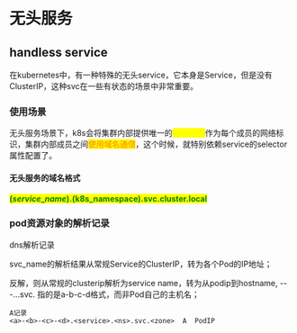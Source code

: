 # 无头服务

## handless service

在kubernetes中，有一种特殊的无头service，它本身是Service，但是没有ClusterIP，这种svc在一些有状态的场景中非常重要。

### 使用场景

无头服务场景下，k8s会将集群内部提供唯一的<mark style="color:yellow;">**DNS域名**</mark>作为每个成员的网络标识，集群内部成员之间<mark style="color:orange;">**使用域名通信**</mark>，这个时候，就特别依赖service的selector属性配置了。&#x20;

#### 无头服务的域名格式

<mark style="color:green;">**$(service\_name).$(k8s\_namespace).svc.cluster.local**</mark>

### pod资源对象的解析记录

dns解析记录&#x20;

svc\_name的解析结果从常规Service的ClusterIP，转为各个Pod的IP地址；

&#x20;反解，则从常规的clusterip解析为service name，转为从podip到hostname, ---...svc. 指的是a-b-c-d格式，而非Pod自己的主机名；

```
A记录
<a>-<b>-<c>-<d>.<service>.<ns>.svc.<zone>  A  PodIP
```
